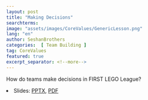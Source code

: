 ```yaml
---
layout: post
title: "Making Decisions"
searchterms:
image: "assets/images/CoreValues/GenericLesson.png"
lang: "en"
author: SeshanBrothers
categories:  [ Team Building ]
tag: CoreValues
featured: true
excerpt_separator: <!--more-->
---
```

How do teams make decisions in FIRST LEGO League?
 <!--more-->

 <li class="ng-binding">Slides:
 <a href="/translations/en-us/CoreValues/MakingDecisions.pptx">PPTX</a>,
 <a href="/translations/en-us/CoreValues/MakingDecisions.pdf">PDF</a>
 </li>
